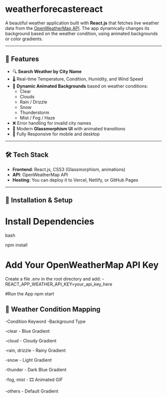 # weatherforecastereact
A beautiful weather application built with **React.js** that fetches live weather data from the [OpenWeatherMap API](https://openweathermap.org/api). The app dynamically changes its background based on the weather condition, using animated backgrounds or color gradients.

---

## 🚀 Features

- 🔍 **Search Weather by City Name**
- 🌡️ Real-time Temperature, Condition, Humidity, and Wind Speed
- 🎨 **Dynamic Animated Backgrounds** based on weather conditions:
  - Clear
  - Clouds
  - Rain / Drizzle
  - Snow
  - Thunderstorm
  - Mist / Fog / Haze
- ❌ Error handling for invalid city names
- 💅 Modern **Glassmorphism UI** with animated transitions
- 📱 Fully Responsive for mobile and desktop

---
## 🛠️ Tech Stack

- **Frontend**: React.js, CSS3 (Glassmorphism, animations)
- **API**: OpenWeatherMap API
- **Hosting**: You can deploy it to Vercel, Netlify, or GitHub Pages

---

## 🔧 Installation & Setup

# Install Dependencies
bash

npm install

# Add Your OpenWeatherMap API Key
Create a file .env in the root directory and add:
-REACT_APP_WEATHER_API_KEY=your_api_key_here

#Run the App
npm start

## 🧠 Weather Condition Mapping
-Condition Keyword  	-Background Type

-clear	             - Blue Gradient

-cloud	             - Cloudy Gradient

-rain, drizzle	     - Rainy Gradient

-snow	               - Light Gradient

-thunder           	 - Dark Blue Gradient

-fog, mist	         - 🎞️ Animated GIF

-others	             - Default Gradient
